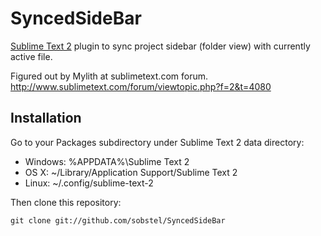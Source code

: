 SyncedSideBar
=============

[Sublime Text 2](http://www.sublimetext.com/) plugin to sync project sidebar
(folder view) with currently active file.

Figured out by Mylith at sublimetext.com forum.
http://www.sublimetext.com/forum/viewtopic.php?f=2&t=4080

Installation
------------

Go to your Packages subdirectory under Sublime Text 2 data directory:

* Windows: %APPDATA%\Sublime Text 2
* OS X: ~/Library/Application Support/Sublime Text 2
* Linux: ~/.config/sublime-text-2

Then clone this repository:

    git clone git://github.com/sobstel/SyncedSideBar


